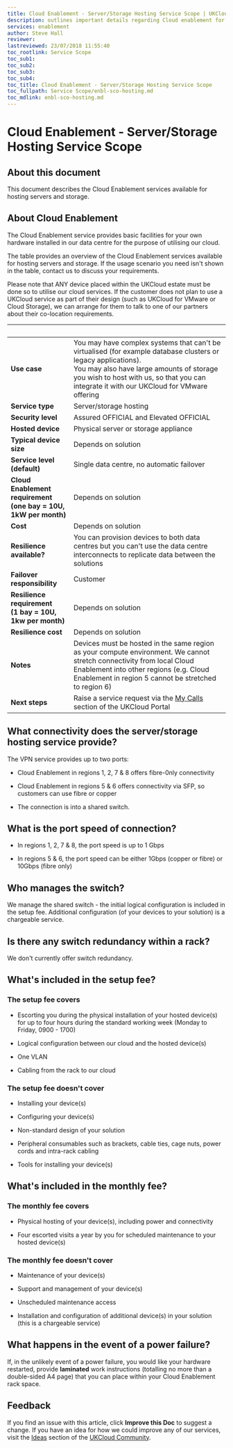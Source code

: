 ```yaml
---
title: Cloud Enablement - Server/Storage Hosting Service Scope | UKCloud Ltd
description: outlines important details regarding Cloud enablement for server / storage hosting
services: enablement
author: Steve Hall
reviewer:
lastreviewed: 23/07/2018 11:55:40
toc_rootlink: Service Scope
toc_sub1: 
toc_sub2:
toc_sub3:
toc_sub4:
toc_title: Cloud Enablement - Server/Storage Hosting Service Scope
toc_fullpath: Service Scope/enbl-sco-hosting.md
toc_mdlink: enbl-sco-hosting.md
---
```


# Cloud Enablement - Server/Storage Hosting Service Scope

## About this document

This document describes the Cloud Enablement services available for hosting servers and storage.

## About Cloud Enablement

The Cloud Enablement service provides basic facilities for your own hardware installed in our data centre for the purpose of utilising our cloud.

The table provides an overview of the Cloud Enablement services available for hosting servers and storage. If the usage scenario you need isn't shown in the table, contact us to discuss your requirements.

Please note that ANY device placed within the UKCloud estate must be done so to utilise our cloud services. If the customer does not plan to use a UKCloud service as part of their design (such as UKCloud for VMware or Cloud Storage), we can arrange for them to talk to one of our partners about their co-location requirements.

&nbsp; | &nbsp;
-------|-------
**Use case** | You may have complex systems that can't be virtualised (for example database clusters or legacy applications).</br>You may also have large amounts of storage you wish to host with us, so that you can integrate it with our UKCloud for VMware offering  
**Service type** | Server/storage hosting
**Security level** | Assured OFFICIAL and Elevated OFFICIAL
**Hosted device** | Physical server or storage appliance
**Typical device size** | Depends on solution
**Service level (default)** | Single data centre, no automatic failover
**Cloud Enablement requirement</br>(one bay = 10U, 1kW per month)** | Depends on solution
**Cost** | Depends on solution
**Resilience available?** | You can provision devices to both data centres but you can't use the data centre interconnects to replicate data between the  solutions                         |
**Failover responsibility** | Customer
**Resilience requirement</br>(1 bay = 10U, 1kw per month)** | Depends on solution               |
**Resilience cost** | Depends on solution
**Notes** | Devices must be hosted in the same region as your compute environment. We cannot stretch connectivity from local Cloud Enablement into other regions (e.g. Cloud Enablement in region 5 cannot be stretched to region 6)
**Next steps** | Raise a service request via the [My Calls](https://portal.ukcloud.com/support/ivanti) section of the UKCloud Portal                    |

## What connectivity does the server/storage hosting service provide?

The VPN service provides up to two ports:

- Cloud Enablement in regions 1, 2, 7 & 8 offers fibre-0nly connectivity

- Cloud Enablement in regions 5 & 6 offers connectivity via SFP, so customers can use fibre or copper

- The connection is into a shared switch.

## What is the port speed of connection?

- In regions 1, 2, 7 & 8, the port speed is up to 1 Gbps

- In regions 5 & 6, the port speed can be either 1Gbps (copper or fibre) or 10Gbps (fibre only)

## Who manages the switch?

We manage the shared switch - the initial logical configuration is included in the setup fee. Additional configuration (of your devices to your solution) is a chargeable service.

## Is there any switch redundancy within a rack?

We don't currently offer switch redundancy.

## What's included in the setup fee?

### The setup fee covers

- Escorting you during the physical installation of your hosted device(s) for up to four hours during the standard working week (Monday to Friday, 0900 - 1700)

- Logical configuration between our cloud and the hosted device(s)

- One VLAN

- Cabling from the rack to our cloud

### The setup fee doesn't cover

- Installing your device(s)

- Configuring your device(s)

- Non-standard design of your solution

- Peripheral consumables such as brackets, cable ties, cage nuts, power cords and intra-rack cabling

- Tools for installing your device(s)

## What's included in the monthly fee?

### The monthly fee covers

- Physical hosting of your device(s), including power and connectivity

- Four escorted visits a year by you for scheduled maintenance to your hosted device(s)

### The monthly fee doesn't cover

- Maintenance of your device(s)

- Support and management of your device(s)

- Unscheduled maintenance access

- Installation and configuration of additional device(s) in your solution (this is a chargeable service)

## What happens in the event of a power failure?

If, in the unlikely event of a power failure, you would like your hardware restarted, provide **laminated** work instructions (totalling no more than a double-sided A4 page) that you can place within your Cloud Enablement rack space.

## Feedback

If you find an issue with this article, click **Improve this Doc** to suggest a change. If you have an idea for how we could improve any of our services, visit the [Ideas](https://community.ukcloud.com/ideas) section of the [UKCloud Community](https://community.ukcloud.com).
